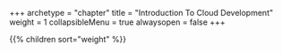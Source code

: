 +++
archetype = "chapter"
title = "Introduction To Cloud Development"
weight = 1
collapsibleMenu = true
alwaysopen = false
+++

{{% children sort="weight" %}}

